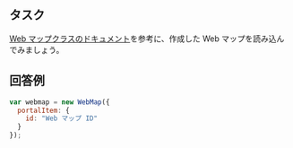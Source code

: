## タスク

[Web マップクラスのドキュメント](https://developers.arcgis.com/javascript/latest/api-reference/esri-WebMap.html)を参考に、作成した Web マップを読み込んでみましょう。

## 回答例

```js
var webmap = new WebMap({
  portalItem: {
    id: "Web マップ ID"
  }
});
```
